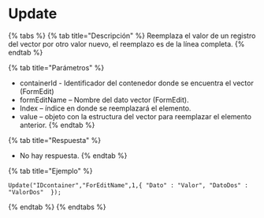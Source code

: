 # Update

{% tabs %}
{% tab title="Descripción" %}
Reemplaza el valor de un registro del vector por otro valor nuevo, el reemplazo es de la línea completa.
{% endtab %}

{% tab title="Parámetros" %}
* containerId - Identificador del contenedor donde se encuentra el vector (FormEdit)
* formEditName – Nombre del dato vector (FormEdit).
* Index – índice en donde se reemplazará el elemento.
* value – objeto con la estructura del vector para reemplazar el elemento anterior.
{% endtab %}

{% tab title="Respuesta" %}
* No hay respuesta.
{% endtab %}

{% tab title="Ejemplo" %}
```
Update("IDcontainer","ForEditName",1,{ "Dato" : "Valor", "DatoDos" : "ValorDos"  });
```
{% endtab %}
{% endtabs %}
